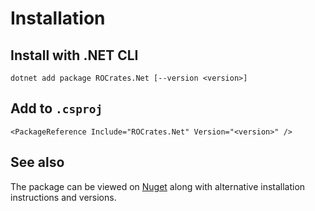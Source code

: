 # Installation

## Install with .NET CLI
```
dotnet add package ROCrates.Net [--version <version>]
```

## Add to `.csproj`
```
<PackageReference Include="ROCrates.Net" Version="<version>" />
```

## See also
The package can be viewed on [Nuget]() along with alternative installation instructions and versions.